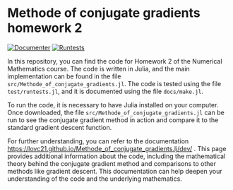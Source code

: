 # Methode of conjugate gradients homework 2 

[![Documenter](https://github.com/lovc21/Methode_of_conjugate_gradients.lj/actions/workflows/Documenter.yml/badge.svg)](https://github.com/lovc21/Methode_of_conjugate_gradients.lj/actions/workflows/Documenter.yml)
[![Runtests](https://github.com/lovc21/Methode_of_conjugate_gradients.lj/actions/workflows/Runtests.yml/badge.svg)](https://github.com/lovc21/Methode_of_conjugate_gradients.lj/actions/workflows/Runtests.yml)

In this repository, you can find the code for Homework 2 of the Numerical Mathematics course. The code is written in Julia, and the main implementation can be found in the file `src/Methode_of_conjugate_gradients.jl`. The code is tested using the file `test/runtests.jl`, and it is documented using the file `docs/make.jl`.

To run the code, it is necessary to have Julia installed on your computer. Once downloaded, the file `src/Methode_of_conjugate_gradients.jl` can be run to see the conjugate gradient method in action and compare it to the standard gradient descent function.

For further understanding, you can refer to the documentation https://lovc21.github.io/Methode_of_conjugate_gradients.lj/dev/ . This page provides additional information about the code, including the mathematical theory behind the conjugate gradient method and comparisons to other methods like gradient descent. This documentation can help deepen your understanding of the code and the underlying mathematics.

